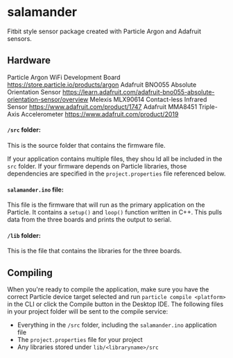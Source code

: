 # salamander

Fitbit style sensor package created with Particle Argon and Adafruit sensors.

## Hardware

Particle Argon WiFi Development Board https://store.particle.io/products/argon
Adafruit BNO055 Absolute Orientation Sensor https://learn.adafruit.com/adafruit-bno055-absolute-orientation-sensor/overview
Melexis MLX90614 Contact-less Infrared Sensor https://www.adafruit.com/product/1747
Adafruit MMA8451 Triple-Axis Accelerometer https://www.adafruit.com/product/2019

#### ```/src``` folder:  
This is the source folder that contains the firmware file.

If your application contains multiple files, they shou
ld all be included in the `src` folder. If your firmware depends on Particle libraries, those dependencies are specified in the `project.properties` file referenced below.

#### ```salamander.ino``` file:
This file is the firmware that will run as the primary application on the Particle. It contains a `setup()` and `loop()` function written in C++. This pulls data from the three boards and prints the output to serial.

#### ```/lib``` folder:  
This is the file that contains the libraries for the three boards.

## Compiling

When you're ready to compile the application, make sure you have the correct Particle device target selected and run `particle compile <platform>` in the CLI or click the Compile button in the Desktop IDE. The following files in your project folder will be sent to the compile service:

- Everything in the `/src` folder, including the `salamander.ino` application file
- The `project.properties` file for your project
- Any libraries stored under `lib/<libraryname>/src`
